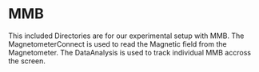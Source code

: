 # MMB
This included Directories are for our experimental setup with MMB. The
  MagnetometerConnect is used to read the Magnetic field from the Magnetometer.
  The DataAnalysis is used to track individual MMB accross the screen.
